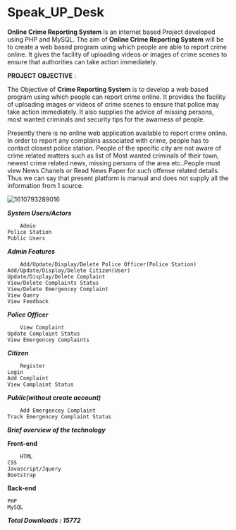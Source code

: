 # Speak_UP_Desk

**Online Crime Reporting System** is an internet based Project developed using PHP and MySQL. The aim of **Online Crime Reporting System** will be to create a web based program using which people are able to report crime online. It gives the facility of uploading videos or images of crime scenes to ensure that authorities can take action immediately.

**PROJECT OBJECTIVE** :

The Objective of **Crime Reporting System** is to develop a web based program using which people can report crime online. It provides the facility of uploading images or videos of crime scenes to ensure that police may take action immediately. It also supplies the advice of missing persons, most wanted criminals and security tips for the awarness of people.
    
Presently there is no online web application available to report crime online. In order to report any complains associated with crime, people has to contact closest police station. People of the specific city are not aware of crime related matters such as list of Most wanted criminals of their town, newest crime related news, missing persons of the area etc..People must view News Chanels or Read News Paper for such offense related details. Thus we can say that present platform is manual and does not supply all the information from 1 source.

![1610793289016](https://user-images.githubusercontent.com/62890747/104809640-b4275980-5814-11eb-8804-6d13ad685bb6.jpg)    

***System Users/Actors***





        Admin
	Police Station
	Public Users


***Admin Features***





        Add/Update/Display/Delete Police Officer(Police Station)
	Add/Update/Display/Delete Citizen(User)
	Update/Display/Delete Complaint
	View/Delete Complaints Status
	View/Delete Emergencey Complaint
	View Query
	View Feedback

***Police Officer***





        View Complaint
	Update Complaint Status
	View Emergencey Complaints


***Citizen***





        Register
	Login
	Add Complaint
	View Complaint Status


***Public(without create account)***




        Add Emergencey Complaint
	Track Emergencey Complaint Status


***Brief overview of the technology***


**Front-end**




        HTML
	CSS
	Javascript/Jquery
	Bootstrap


**Back-end**




	PHP
	MySQL




***Total Downloads : 15772***






